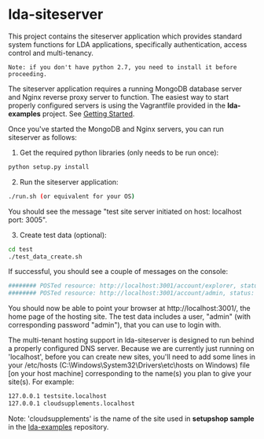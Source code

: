 lda-siteserver
==============

This project contains the siteserver application which provides standard system functions for LDA applications, specifically
authentication, access control and multi-tenancy.

`
Note: if you don't have python 2.7, you need to install it before proceeding.
`

The siteserver application requires a running MongoDB database server and Nginx reverse proxy server to function. 
The easiest way to start properly configured servers is using the Vagrantfile provided in the **lda-examples** project.
See [Getting Started](http://davetropeano.github.io/lda/getting-started/index.html).

Once you've started the MongoDB and Nginx servers, you can run siteserver as follows:

1. Get the required python libraries (only needs to be run once):
```sh
python setup.py install
```

2. Run the siteserver application:
```sh
./run.sh (or equivalent for your OS)
```
You should see the message "test site server initiated on host: localhost port: 3005".

3. Create test data (optional):
```sh
cd test
./test_data_create.sh
```
If successful, you should see a couple of messages on the console:
```sh
######## POSTed resource: http://localhost:3001/account/explorer, status: 201
######## POSTed resource: http://localhost:3001/account/admin, status: 201
```

You should now be able to point your browser at http://localhost:3001/, the home page of the hosting site. The test data includes 
a user, "admin" (with corresponding password "admin"), that you can use to login with.

The multi-tenant hosting support in lda-siteserver is designed to run behind a properly configured DNS server.
Because we are currently just running on 'localhost', before you can create new sites, you'll need to add some lines
in your /etc/hosts (C:\Windows\System32\Drivers\etc\hosts on Windows) file [on your host machine] corresponding to the name(s)
you plan to give your site(s). 
For example:

```sh
127.0.0.1 testsite.localhost
127.0.0.1 cloudsupplements.localhost
```

Note: 'cloudsupplements' is the name of the site used in **setupshop sample** in the [lda-examples](https://github.com/ld4apps/lda-examples) repository.
 